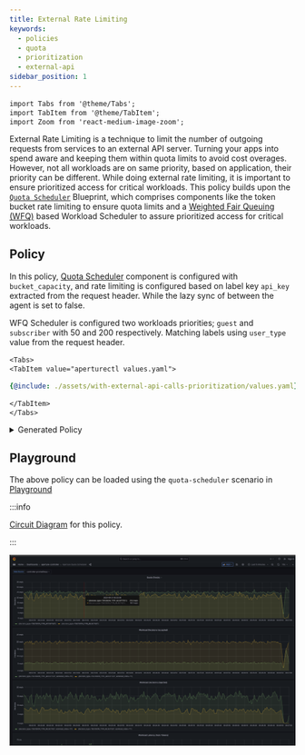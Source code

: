 ```yaml
---
title: External Rate Limiting
keywords:
  - policies
  - quota
  - prioritization
  - external-api
sidebar_position: 1
---
```


```mdx-code-block
import Tabs from '@theme/Tabs';
import TabItem from '@theme/TabItem';
import Zoom from 'react-medium-image-zoom';
```

External Rate Limiting is a technique to limit the number of outgoing requests
from services to an external API server. Turning your apps into spend aware and
keeping them within quota limits to avoid cost overages. However, not all
workloads are on same priority, based on application, their priority can be
different. While doing external rate limiting, it is important to ensure
prioritized access for critical workloads. This policy builds upon the
[`Quota Scheduler`](/reference/blueprints/policies/quota-scheduler.md)
Blueprint, which comprises components like the token bucket rate limiting to
ensure quota limits and a
[Weighted Fair Queuing (WFQ)](/concepts/load-scheduler.md#scheduler) based
Workload Scheduler to assure prioritized access for critical workloads.

## Policy

In this policy,
[Quota Scheduler](/reference/blueprints/policies/quota-scheduler.md#policy-quota-scheduler)
component is configured with `bucket_capacity`, and rate limiting is configured
based on label key `api_key` extracted from the request header. While the lazy
sync of between the agent is set to false.

WFQ Scheduler is configured two workloads priorities; `guest` and `subscriber`
with 50 and 200 respectively. Matching labels using `user_type` value from the
request header.

```mdx-code-block
<Tabs>
<TabItem value="aperturectl values.yaml">
```

```yaml
{@include: ./assets/with-external-api-calls-prioritization/values.yaml}
```

```mdx-code-block
</TabItem>
</Tabs>

```

<details><summary>Generated Policy</summary>
<p>

```yaml
{@include: ./assets/with-external-api-calls-prioritization/policy.yaml}
```

</p>
</details>

## Playground

The above policy can be loaded using the `quota-scheduler` scenario in
[Playground](https://github.com/fluxninja/aperture/blob/main/playground/README.md)

:::info

[Circuit Diagram](./assets/with-external-api-calls-prioritization/graph.mmd.svg)
for this policy.

:::

<Zoom>

![External Rate Limiting With Prioritization ](./assets/with-external-api-calls-prioritization/dashboard.png)

</Zoom>
